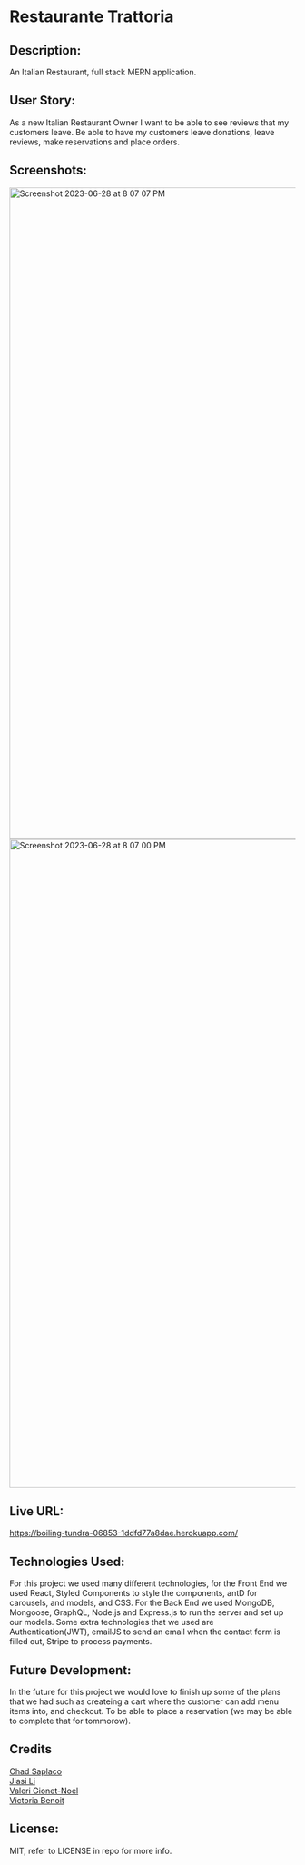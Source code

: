 # Restaurante Trattoria

## Description:
An Italian Restaurant, full stack MERN application. 

## User Story:
As a new Italian Restaurant Owner 
I want to be able to see reviews that my customers leave.
Be able to have my customers leave donations, leave reviews, make reservations and place orders. 

## Screenshots:
<img width="1148" alt="Screenshot 2023-06-28 at 8 07 07 PM" src="https://github.com/Valerigionetnoel/Restaurante-Trattoria/assets/109821108/9ec8ee03-9006-4f58-85d7-4ecfd5919b2b">

<img width="1142" alt="Screenshot 2023-06-28 at 8 07 00 PM" src="https://github.com/Valerigionetnoel/Restaurante-Trattoria/assets/109821108/2d8b6ef8-316a-43cc-8e88-50b4fc162351">

## Live URL:
https://boiling-tundra-06853-1ddfd77a8dae.herokuapp.com/

## Technologies Used:
For this project we used many different technologies, for the Front End we used React, Styled Components to style the components, antD for carousels, and models, and CSS. For the Back End we used MongoDB, Mongoose, GraphQL, Node.js and Express.js to run the server and set up our models. Some extra technologies that we used are Authentication(JWT), emailJS to send an email when the contact form is filled out, Stripe to process payments. 

## Future Development:
In the future for this project we would love to finish up some of the plans that we had such as createing a cart where the customer can add menu items into, and checkout. To be able to place a reservation (we may be able to complete that for tommorow).

## Credits

[Chad Saplaco](https://github.com/APOLAKl)<br>
[Jiasi Li](https://github.com/Jiasisi)<br>
[Valeri Gionet-Noel](https://github.com/Valerigionetnoel)<br>
[Victoria Benoit](https://github.com/roseandlily33)<br>

## License:
MIT, refer to LICENSE in repo for more info.
